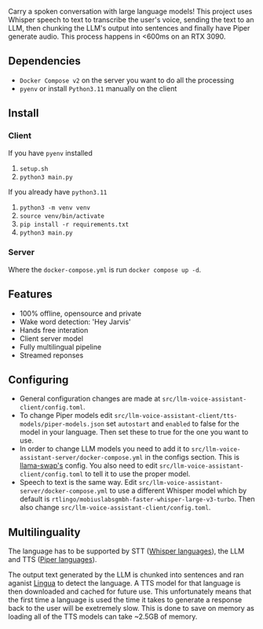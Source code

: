 Carry a spoken conversation with large language models! This project uses Whisper speech to text to transcribe the user's voice, sending the text to an LLM, then chunking the LLM's output into sentences and finally have Piper generate audio. This process happens in <600ms on an RTX 3090.

## Dependencies
- `Docker Compose v2` on the server you want to do all the processing
- `pyenv` or install `Python3.11` manually on the client

## Install
### Client
If you have `pyenv` installed
1. `setup.sh`
2. `python3 main.py`

If you already have `python3.11`
1. `python3 -m venv venv`
2. `source venv/bin/activate`
3. `pip install -r requirements.txt`
4. `python3 main.py`

### Server
Where the `docker-compose.yml` is run `docker compose up -d`.

## Features
- 100% offline, opensource and private
- Wake word detection: 'Hey Jarvis'
- Hands free interation
- Client server model
- Fully multilingual pipeline
- Streamed reponses

## Configuring
- General configuration changes are made at `src/llm-voice-assistant-client/config.toml`.
- To change Piper models edit `src/llm-voice-assistant-client/tts-models/piper-models.json` set `autostart` and `enabled` to false for the model in your language. Then set these to true for the one you want to use.
- In order to change LLM models you need to add it to `src/llm-voice-assistant-server/docker-compose.yml` in the configs section. This is [llama-swap's](https://github.com/mostlygeek/llama-swap) config. You also need to edit `src/llm-voice-assistant-client/config.toml` to tell it to use the proper model.
- Speech to text is the same way. Edit `src/llm-voice-assistant-server/docker-compose.yml` to use a different Whisper model which by default is `rtlingo/mobiuslabsgmbh-faster-whisper-large-v3-turbo`. Then also change `src/llm-voice-assistant-client/config.toml`.

## Multilinguality
The language has to be supported by STT ([Whisper languages](https://github.com/openai/whisper#available-models-and-languages)), the LLM and TTS ([Piper languages](https://github.com/rhasspy/piper#Voices)).

The output text generated by the LLM is chunked into sentences and ran aganist [Lingua](https://github.com/pemistahl/lingua-py) to detect the language. A TTS model for that language is then downloaded and cached for future use. This unfortunately means that the first time a language is used the time it takes to generate a response back to the user will be exetremely slow. This is done to save on memory as loading all of the TTS models can take ~2.5GB of memory.
